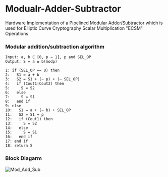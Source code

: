 # Modualr-Adder-Subtractor
Hardware Implementation of a Pipelined Modular Adder/Subtractor which is used for Elliptic Curve Cryptography Scalar Multiplication "ECSM" Operations 
 
### Modular addition/subtraction algorithm
```
Input: a, b ∈ [0, p − 1], p and SEL_OP
Output: S = a ± b(modp)

1: if (SEL_OP == 0) then
2:   S1 = a + b
3:   S2 = S1 + (∼ p) + (∼ SEL_OP)
4:   if (Cout1|Cout2) then
5:     S = S2
6:   else
7:     S = S1
8:   end if
9: else
10:   S1 = a + (∼ b) + SEL_OP
11:   S2 = S1 + p
12:   if (Cout1) then
13:     S = S2
14:   else
15:     S = S1
16:   end if
17: end if
18: return S
```

### Block Diagarm 
![Mod_Add_Sub](https://github.com/MahmouodMagdi/Modualr-Adder-Subtractor/assets/72949261/8b7350de-5789-4a73-b1c8-81036ddc649c)


